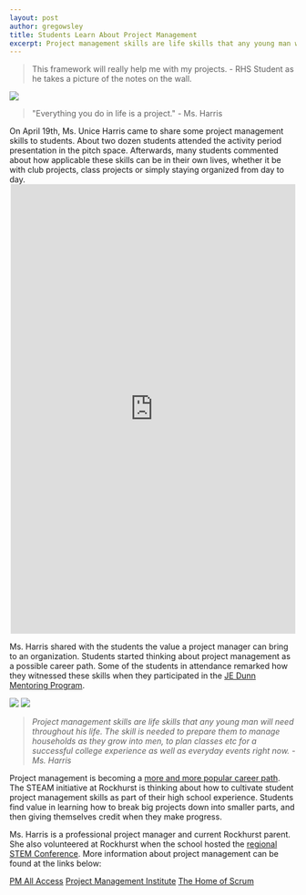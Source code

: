 ```yaml
---
layout: post
author: gregowsley
title: Students Learn About Project Management
excerpt: Project management skills are life skills that any young man will need throughout his life.
---
```


<blockquote>This framework will really help me with my projects. - RHS Student as he takes a picture of the notes on the wall.</blockquote>

<div class="flex-wrapper">
  <img src="{{ site.baseur1 }}/img/Harris3.jpg">
</div>
<blockquote>"Everything you do in life is a project." - Ms. Harris</blockquote>
On April 19th, Ms. Unice Harris came to share some project management skills to students. About two dozen students attended the activity period presentation in the pitch space. Afterwards, many students commented about how applicable these skills can be in their own lives, whether it be with club projects, class projects or simply staying organized from day to day.

<center><iframe src="https://www.facebook.com/plugins/post.php?href=https%3A%2F%2Fwww.facebook.com%2FRockhurstHigh%2Fposts%2F1726069037453110&width=500" width="500" height="790" style="border:none;overflow:hidden" scrolling="no" frameborder="0" allowTransparency="true" allow="encrypted-media"></iframe></center>

Ms. Harris shared with the students the value a project manager can bring to an organization. Students started thinking about project management as a possible career path. Some of the students in attendance remarked how they witnessed these skills when they participated in the [JE Dunn Mentoring Program](https://www.rockhursths.edu/pages/news/news---je-dunn-mentorship). 

<div class="flex-wrapper">
  <img src="{{ site.baseur1 }}/img/Harris1.jpg">
  <img src="{{ site.baseurl }}/img/Harris2.jpg">
</div>

<blockquote><i>Project management skills are life skills that any young man will need throughout his life.  The skill is needed to prepare them to manage households as they grow into men, to plan classes etc for a successful college experience as well as everyday events right now. - Ms. Harris</i></blockquote>

Project management is becoming a [more and more popular career path](https://www.pmi.org/-/media/pmi/documents/public/pdf/business-solutions/project-management-skills-gap-report.pdf). The STEAM initiative at Rockhurst is thinking about how to cultivate student project management skills as part of their high school experience. Students find value in learning how to break big projects down into smaller parts, and then giving themselves credit when they make progress.

Ms. Harris is a professional project manager and current Rockhurst parent. She also volunteered at Rockhurst when the school hosted the [regional STEM Conference](http://steam.rockhursths.edu/2018/03/15/AdvancED-STEM-Conference.html).
More information about project management can be found at the links below:

[PM All Access](www.pmallaccess.net)
[Project Management Institute](www.pmi.org)
[The Home of Scrum](www.scrum.org)
